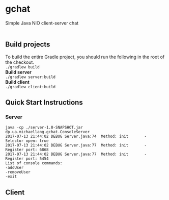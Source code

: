 # gchat
Simple Java NIO client-server chat<br>
<br>
## Build projects
To build the entire Gradle project, you should run the following in the root of the checkout.<br>
```./gradlew build```<br>
<b>Build server</b><br>
```./gradlew server:build```<br>
<b>Build client</b><br>
```./gradlew client:build```<br>
## Quick Start Instructions
### Server
``` 
java -cp ./server-1.0-SNAPSHOT.jar dp.ua.michaellang.gchat.ConsoleServer
2017-07-13 21:44:02 DEBUG Server.java:74  Method: init       - Selector open: true
2017-07-13 21:44:02 DEBUG Server.java:77  Method: init       - Register port: 6868
2017-07-13 21:44:02 DEBUG Server.java:77  Method: init       - Register port: 5454
List of console commands:
-addUser
-removeUser
-exit
```
## Client
